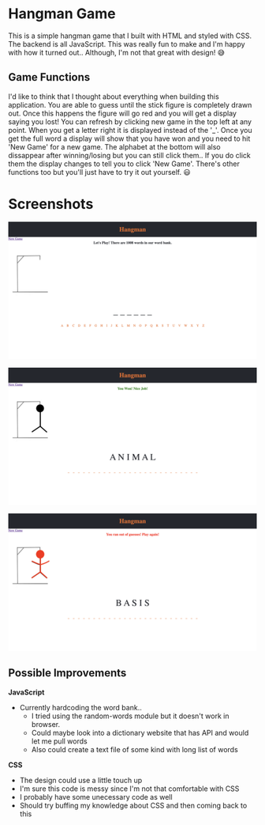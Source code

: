 # Hangman Game
This is a simple hangman game that I built with HTML and styled with CSS. The backend is all JavaScript. This was really fun to make and I'm happy with how it turned out.. Although, I'm not that great with design! 😅

## Game Functions
I'd like to think that I thought about everything when building this application. You are able to guess until the stick figure is completely drawn out. Once this happens the figure will go red and you will get a display saying you lost! You can refresh by clicking new game in the top left at any point. When you get a letter right it is displayed instead of the '_'. Once you get the full word a display will show that you have won and you need to hit 'New Game' for a new game. The alphabet at the bottom will also dissappear after winning/losing but you can still click them.. If you do click them the display changes to tell you to click 'New Game'. There's other functions too but you'll just have to try it out yourself. 😃


# Screenshots

![Alt text](/images/starting-screen.jpg?raw=true "Starting Screen")

![Alt text](/images/winning-screen.jpg?raw=true "Winning Screen")

![Alt text](/images/losing-screen.jpg?raw=true "Losing Screen")


## Possible Improvements
**JavaScript**
* Currently hardcoding the word bank..
     * I tried using the random-words module but it doesn't work in browser.
     * Could maybe look into a dictionary website that has API and would let me pull words
     * Also could create a text file of some kind with long list of words

**CSS**
* The design could use a little touch up
* I'm sure this code is messy since I'm not that comfortable with CSS
* I probably have some unecessary code as well
* Should try buffing my knowledge about CSS and then coming back to this